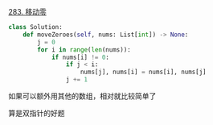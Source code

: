 

[283. 移动零](https://leetcode.cn/problems/move-zeroes/description)

```python []
class Solution:
    def moveZeroes(self, nums: List[int]) -> None:
        j = 0
        for i in range(len(nums)):
            if nums[i] != 0:
                if j < i:
                    nums[j], nums[i] = nums[i], nums[j]
                j += 1
```

如果可以额外用其他的数组，相对就比较简单了

算是双指针的好题


